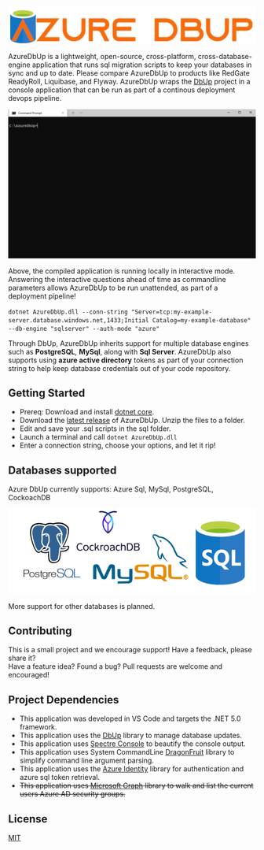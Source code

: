 ![Azure DbUp Logo](./img/AzureDbUp-logo.png)

AzureDbUp is a lightweight, open-source, cross-platform, cross-database-engine application that runs sql migration scripts to keep your databases in sync and up to date.  Please compare AzureDbUp to products like RedGate ReadyRoll, Liquibase, and Flyway.  AzureDbUp wraps the [DbUp](https://github.com/DbUp/DbUp) project in a console application that can be run as part of a continous deployment devops pipeline.  

 ![Azure DbUp demo](./img/AzureDbUp-demo.gif)

Above, the compiled application is running locally in interactive mode.  Answering the interactive questions ahead of time as commandline parameters allows AzureDbUp to be run unattended, as part of a deployment pipeline!

`dotnet AzureDbUp.dll --conn-string "Server=tcp:my-example-server.database.windows.net,1433;Initial Catalog=my-example-database" --db-engine "sqlserver" --auth-mode "azure"`


Through DbUp, AzureDbUp inherits support for multiple database engines such as **PostgreSQL**, **MySql**, along with **Sql Server**.  AzureDbUp also supports using **azure active directory** tokens as part of your connection string to help keep database credentials out of your code repository.  

## Getting Started 
 - Prereq: Download and install [dotnet core](https://dotnet.microsoft.com/download).
 - Download the [latest release](https://github.com/TroyWitthoeft/AzureDbUp/releases/download/release-latest/release-latest.zip) of AzureDbUp. Unzip the files to a folder.
 - Edit and save your .sql scripts in the sql folder. 
 - Launch a terminal and call `dotnet AzureDbUp.dll`
 - Enter a connection string, choose your options, and let it rip!

## Databases supported

Azure DbUp currently supports: Azure Sql, MySql, PostgreSQL, CockoachDB 

![Azure DbUp databases](./img/AzureDbUp-databases.png)

More support for other databases is planned. 
## Contributing

This is a small project and we encourage support!  Have a feedback, please share it?  
Have a feature idea? Found a bug?  Pull requests are welcome and encouraged! 

## Project Dependencies

 - This application was developed in VS Code and targets the .NET 5.0 framework.
 - This application uses the [DbUp](https://dbup.readthedocs.io/) library to manage database updates. 
 - This application uses [Spectre Console](https://github.com/spectreconsole/spectre.console) to beautify the console output.
 - This application uses System CommandLine [DragonFruit](https://github.com/dotnet/command-line-api/wiki) library to simplify command line argument parsing.
 - This application uses the [Azure Identity](https://github.com/Azure/azure-sdk-for-net/blob/main/sdk/identity/Azure.Identity/README.md) library for authentication and azure sql token retrieval.
 - ~~This application uses [Microsoft Graph](https://docs.microsoft.com/en-us/graph/overview) library to walk and list the current users Azure AD security groups.~~


## License
[MIT](https://choosealicense.com/licenses/mit/)
